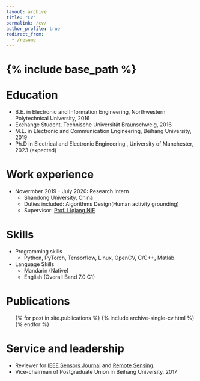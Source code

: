 ```yaml
---
layout: archive
title: "CV"
permalink: /cv/
author_profile: true
redirect_from:
  - /resume
---
```


{% include base_path %}
<br>
<br>
Education
======
* B.E. in Electronic and Information Engineering, Northwestern Polytechnical University, 2016
* Exchange Student, Technische Universität Braunschweig, 2016
* M.E. in Electronic and Communication Engineering, Beihang University, 2019
* Ph.D in Electrical and Electronic Engineering , University of Manchester, 2023 (expected)

Work experience
======
* Novermber 2019 - July 2020: Research Intern
  * Shandong University, China
  * Duties included: Algorithms Design(Human activity grounding)
  * Supervisor: [Prof. Liqiang NIE](https://liqiangnie.github.io/)

Skills
======
* Programming skills
  * Python, PyTorch, Tensorflow, Linux, OpenCV, C/C++, Matlab.
* Language Skills
  * Mandarin (Native)
  * English (Overall Band 7.0 C1)

Publications
======
  <ul>{% for post in site.publications %}
    {% include archive-single-cv.html %}
  {% endfor %}</ul>

  
Service and leadership
======
* Reviewer for [IEEE Sensors Journal](https://ieeexplore.ieee.org/xpl/RecentIssue.jsp?punumber=7361) and [Remote Sensing](https://www.mdpi.com/journal/remotesensing).
* Vice-chairman of Postgraduate Union in Beihang University, 2017
